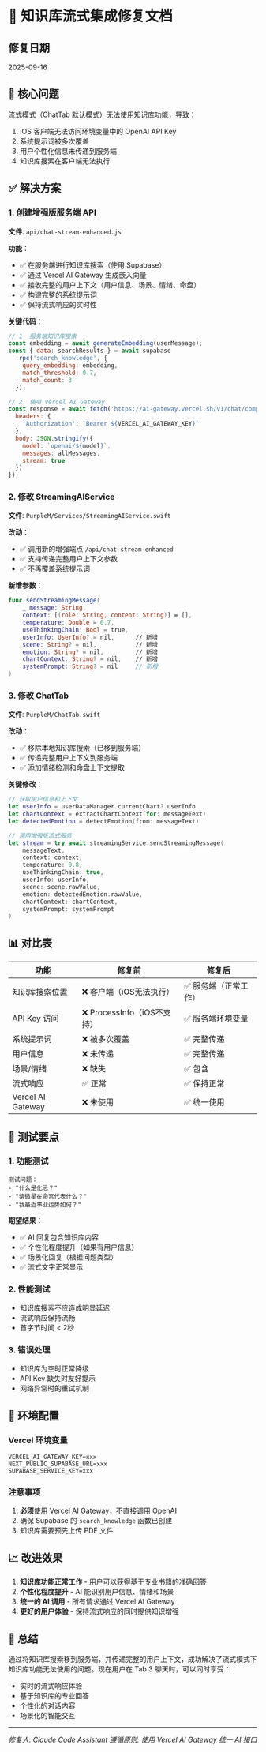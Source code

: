 # 🚀 知识库流式集成修复文档

## 修复日期
2025-09-16

## 🎯 核心问题
流式模式（ChatTab 默认模式）无法使用知识库功能，导致：
1. iOS 客户端无法访问环境变量中的 OpenAI API Key
2. 系统提示词被多次覆盖
3. 用户个性化信息未传递到服务端
4. 知识库搜索在客户端无法执行

## ✅ 解决方案

### 1. **创建增强版服务端 API**
**文件**: `api/chat-stream-enhanced.js`

**功能**：
- ✅ 在服务端进行知识库搜索（使用 Supabase）
- ✅ 通过 Vercel AI Gateway 生成嵌入向量
- ✅ 接收完整的用户上下文（用户信息、场景、情绪、命盘）
- ✅ 构建完整的系统提示词
- ✅ 保持流式响应的实时性

**关键代码**：
```javascript
// 1. 服务端知识库搜索
const embedding = await generateEmbedding(userMessage);
const { data: searchResults } = await supabase
  .rpc('search_knowledge', {
    query_embedding: embedding,
    match_threshold: 0.7,
    match_count: 3
  });

// 2. 使用 Vercel AI Gateway
const response = await fetch('https://ai-gateway.vercel.sh/v1/chat/completions', {
  headers: {
    'Authorization': `Bearer ${VERCEL_AI_GATEWAY_KEY}`
  },
  body: JSON.stringify({
    model: `openai/${model}`,
    messages: allMessages,
    stream: true
  })
});
```

### 2. **修改 StreamingAIService**
**文件**: `PurpleM/Services/StreamingAIService.swift`

**改动**：
- ✅ 调用新的增强端点 `/api/chat-stream-enhanced`
- ✅ 支持传递完整用户上下文参数
- ✅ 不再覆盖系统提示词

**新增参数**：
```swift
func sendStreamingMessage(
    _ message: String,
    context: [(role: String, content: String)] = [],
    temperature: Double = 0.7,
    useThinkingChain: Bool = true,
    userInfo: UserInfo? = nil,      // 新增
    scene: String? = nil,           // 新增
    emotion: String? = nil,         // 新增
    chartContext: String? = nil,    // 新增
    systemPrompt: String? = nil     // 新增
)
```

### 3. **修改 ChatTab**
**文件**: `PurpleM/ChatTab.swift`

**改动**：
- ✅ 移除本地知识库搜索（已移到服务端）
- ✅ 传递完整用户上下文到服务端
- ✅ 添加情绪检测和命盘上下文提取

**关键修改**：
```swift
// 获取用户信息和上下文
let userInfo = userDataManager.currentChart?.userInfo
let chartContext = extractChartContext(for: messageText)
let detectedEmotion = detectEmotion(from: messageText)

// 调用增强版流式服务
let stream = try await streamingService.sendStreamingMessage(
    messageText,
    context: context,
    temperature: 0.8,
    useThinkingChain: true,
    userInfo: userInfo,
    scene: scene.rawValue,
    emotion: detectedEmotion.rawValue,
    chartContext: chartContext,
    systemPrompt: systemPrompt
)
```

## 📊 对比表

| 功能 | 修复前 | 修复后 |
|-----|--------|--------|
| 知识库搜索位置 | ❌ 客户端（iOS无法执行） | ✅ 服务端（正常工作） |
| API Key 访问 | ❌ ProcessInfo（iOS不支持） | ✅ 服务端环境变量 |
| 系统提示词 | ❌ 被多次覆盖 | ✅ 完整传递 |
| 用户信息 | ❌ 未传递 | ✅ 完整传递 |
| 场景/情绪 | ❌ 缺失 | ✅ 包含 |
| 流式响应 | ✅ 正常 | ✅ 保持正常 |
| Vercel AI Gateway | ❌ 未使用 | ✅ 统一使用 |

## 🧪 测试要点

### 1. 功能测试
```
测试问题：
- "什么是化忌？"
- "紫微星在命宫代表什么？"
- "我最近事业运势如何？"
```

**期望结果**：
- ✅ AI 回复包含知识库内容
- ✅ 个性化程度提升（如果有用户信息）
- ✅ 场景化回复（根据问题类型）
- ✅ 流式文字正常显示

### 2. 性能测试
- 知识库搜索不应造成明显延迟
- 流式响应保持流畅
- 首字节时间 < 2秒

### 3. 错误处理
- 知识库为空时正常降级
- API Key 缺失时友好提示
- 网络异常时的重试机制

## 🔧 环境配置

### Vercel 环境变量
```
VERCEL_AI_GATEWAY_KEY=xxx
NEXT_PUBLIC_SUPABASE_URL=xxx
SUPABASE_SERVICE_KEY=xxx
```

### 注意事项
1. **必须**使用 Vercel AI Gateway，不直接调用 OpenAI
2. 确保 Supabase 的 `search_knowledge` 函数已创建
3. 知识库需要预先上传 PDF 文件

## 📈 改进效果

1. **知识库功能正常工作** - 用户可以获得基于专业书籍的准确回答
2. **个性化程度提升** - AI 能识别用户信息、情绪和场景
3. **统一的 AI 调用** - 所有请求通过 Vercel AI Gateway
4. **更好的用户体验** - 保持流式响应的同时提供知识增强

## 🎉 总结

通过将知识库搜索移到服务端，并传递完整的用户上下文，成功解决了流式模式下知识库功能无法使用的问题。现在用户在 Tab 3 聊天时，可以同时享受：
- 实时的流式响应体验
- 基于知识库的专业回答
- 个性化的对话内容
- 场景化的智能交互

---
*修复人: Claude Code Assistant*
*遵循原则: 使用 Vercel AI Gateway 统一 AI 接口*